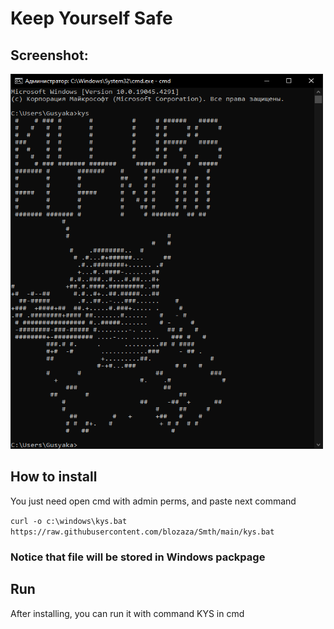 # Keep Yourself Safe

## Screenshot:
<img src="Screen.png"  width="500" height="600" alt="screen.png">

## How to install
<p> You just need open cmd with admin perms, and paste next command<p/>

```curl -o c:\windows\kys.bat https://raw.githubusercontent.com/blozaza/Smth/main/kys.bat```
### Notice that file will be stored in Windows packpage

## Run
<p> After installing, you can run it with command KYS in cmd <p/>

